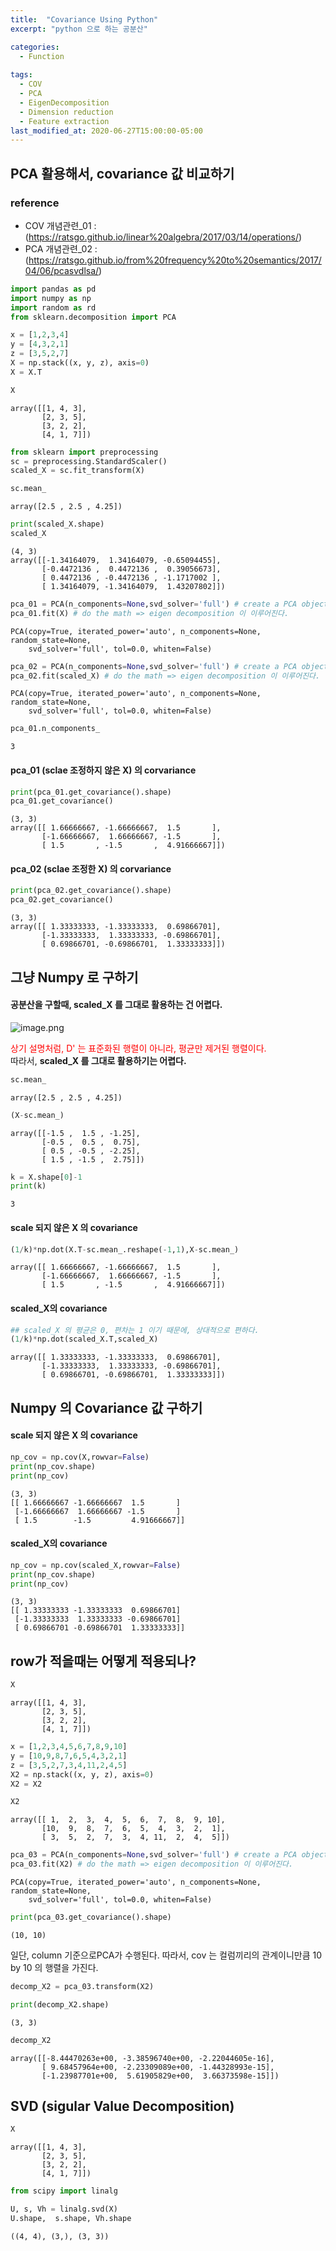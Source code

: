 ```yaml
---
title:  "Covariance Using Python"
excerpt: "python 으로 하는 공분산"

categories:
  - Function    
  
tags:  
  - COV
  - PCA
  - EigenDecomposition
  - Dimension reduction
  - Feature extraction
last_modified_at: 2020-06-27T15:00:00-05:00
---
```


## PCA 활용해서, covariance 값 비교하기
### reference  
- COV 개념관련_01 : (https://ratsgo.github.io/linear%20algebra/2017/03/14/operations/)
- PCA 개념관련_02 : (https://ratsgo.github.io/from%20frequency%20to%20semantics/2017/04/06/pcasvdlsa/)


```python
import pandas as pd
import numpy as np
import random as rd
from sklearn.decomposition import PCA
```


```python
x = [1,2,3,4]
y = [4,3,2,1]
z = [3,5,2,7]
X = np.stack((x, y, z), axis=0)
X = X.T
```


```python
X
```
    array([[1, 4, 3],
           [2, 3, 5],
           [3, 2, 2],
           [4, 1, 7]])

```python
from sklearn import preprocessing
sc = preprocessing.StandardScaler()
scaled_X = sc.fit_transform(X)
```


```python
sc.mean_
```
    array([2.5 , 2.5 , 4.25])

```python
print(scaled_X.shape)
scaled_X
```
    (4, 3)
    array([[-1.34164079,  1.34164079, -0.65094455],
           [-0.4472136 ,  0.4472136 ,  0.39056673],
           [ 0.4472136 , -0.4472136 , -1.1717002 ],
           [ 1.34164079, -1.34164079,  1.43207802]])

```python
pca_01 = PCA(n_components=None,svd_solver='full') # create a PCA object ## n_components == min(n_samples, n_features)
pca_01.fit(X) # do the math => eigen decomposition 이 이루어진다.
```
    PCA(copy=True, iterated_power='auto', n_components=None, random_state=None,
        svd_solver='full', tol=0.0, whiten=False)

```python
pca_02 = PCA(n_components=None,svd_solver='full') # create a PCA object ## n_components == min(n_samples, n_features)
pca_02.fit(scaled_X) # do the math => eigen decomposition 이 이루어진다.
```
    PCA(copy=True, iterated_power='auto', n_components=None, random_state=None,
        svd_solver='full', tol=0.0, whiten=False)

```python
pca_01.n_components_
```
    3

#### pca_01 (sclae 조정하지 않은 X) 의 corvariance

```python
print(pca_01.get_covariance().shape)
pca_01.get_covariance()
```
    (3, 3)
    array([[ 1.66666667, -1.66666667,  1.5       ],
           [-1.66666667,  1.66666667, -1.5       ],
           [ 1.5       , -1.5       ,  4.91666667]])



#### pca_02 (sclae 조정한 X) 의 corvariance


```python
print(pca_02.get_covariance().shape)
pca_02.get_covariance()
```
    (3, 3)
    array([[ 1.33333333, -1.33333333,  0.69866701],
           [-1.33333333,  1.33333333, -0.69866701],
           [ 0.69866701, -0.69866701,  1.33333333]])



## 그냥 Numpy 로 구하기

#### 공분산을 구할때, scaled_X 를 그대로 활용하는 건 어렵다.

![image.png](/assets/images/PCA/pca03.PNG)

<span style="color:red">상기 설명처럼, D' 는 표준화된 행렬이 아니라, 평균만 제거된 행렬이다.</span>  
따라서, **scaled_X 를 그대로 활용하기는 어렵다.**


```python
sc.mean_
```
    array([2.5 , 2.5 , 4.25])

```python
(X-sc.mean_)
```
    array([[-1.5 ,  1.5 , -1.25],
           [-0.5 ,  0.5 ,  0.75],
           [ 0.5 , -0.5 , -2.25],
           [ 1.5 , -1.5 ,  2.75]])




```python
k = X.shape[0]-1
print(k)
```
    3
    

#### scale 되지 않은 X 의 covariance


```python
(1/k)*np.dot(X.T-sc.mean_.reshape(-1,1),X-sc.mean_)
```
    array([[ 1.66666667, -1.66666667,  1.5       ],
           [-1.66666667,  1.66666667, -1.5       ],
           [ 1.5       , -1.5       ,  4.91666667]])



#### scaled_X의 covariance


```python
## scaled_X 의 평균은 0, 편차는 1 이기 때문에, 상대적으로 편하다.
(1/k)*np.dot(scaled_X.T,scaled_X)
```
    array([[ 1.33333333, -1.33333333,  0.69866701],
           [-1.33333333,  1.33333333, -0.69866701],
           [ 0.69866701, -0.69866701,  1.33333333]])



## Numpy 의 Covariance 값 구하기

#### scale 되지 않은 X 의 covariance


```python
np_cov = np.cov(X,rowvar=False)
print(np_cov.shape)
print(np_cov)
```

    (3, 3)
    [[ 1.66666667 -1.66666667  1.5       ]
     [-1.66666667  1.66666667 -1.5       ]
     [ 1.5        -1.5         4.91666667]]
    

#### scaled_X의 covariance


```python
np_cov = np.cov(scaled_X,rowvar=False)
print(np_cov.shape)
print(np_cov)
```

    (3, 3)
    [[ 1.33333333 -1.33333333  0.69866701]
     [-1.33333333  1.33333333 -0.69866701]
     [ 0.69866701 -0.69866701  1.33333333]]
    

## row가 적을때는 어떻게 적용되나?


```python
X
```
    array([[1, 4, 3],
           [2, 3, 5],
           [3, 2, 2],
           [4, 1, 7]])




```python
x = [1,2,3,4,5,6,7,8,9,10]
y = [10,9,8,7,6,5,4,3,2,1]
z = [3,5,2,7,3,4,11,2,4,5]
X2 = np.stack((x, y, z), axis=0)
X2 = X2
```


```python
X2
```
    array([[ 1,  2,  3,  4,  5,  6,  7,  8,  9, 10],
           [10,  9,  8,  7,  6,  5,  4,  3,  2,  1],
           [ 3,  5,  2,  7,  3,  4, 11,  2,  4,  5]])




```python
pca_03 = PCA(n_components=None,svd_solver='full') # create a PCA object ## n_components == min(n_samples, n_features)
pca_03.fit(X2) # do the math => eigen decomposition 이 이루어진다.
```
    PCA(copy=True, iterated_power='auto', n_components=None, random_state=None,
        svd_solver='full', tol=0.0, whiten=False)




```python
print(pca_03.get_covariance().shape)
```

    (10, 10)
    

일단, column 기준으로PCA가 수행된다. 따라서, cov 는 컬럼끼리의 관계이니만큼 10 by 10 의 행렬을 가진다.


```python
decomp_X2 = pca_03.transform(X2)
```


```python
print(decomp_X2.shape)
```

    (3, 3)
    


```python
decomp_X2
```
    array([[-8.44470263e+00, -3.38596740e+00, -2.22044605e-16],
           [ 9.68457964e+00, -2.23309089e+00, -1.44328993e-15],
           [-1.23987701e+00,  5.61905829e+00,  3.66373598e-15]])



## SVD (sigular Value Decomposition)


```python
X
```
    array([[1, 4, 3],
           [2, 3, 5],
           [3, 2, 2],
           [4, 1, 7]])




```python
from scipy import linalg
```


```python
U, s, Vh = linalg.svd(X)
U.shape,  s.shape, Vh.shape
```
    ((4, 4), (3,), (3, 3))